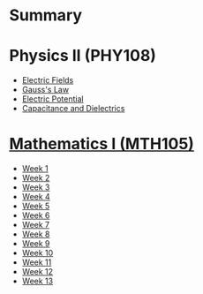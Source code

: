 # Summary

# Physics II (PHY108)
- [Electric Fields](./PHY108/electric_fields.md)
- [Gauss's Law](./PHY108/gausss_law.md)
- [Electric Potential](./PHY108/electric_potential.md)
- [Capacitance and Dielectrics](./PHY108/capacitance_and_eielectrics.md)


# [Mathematics I (MTH105)](./PHY108.md)
- [Week 1]()
- [Week 2](./MTH105/week_2.md)
- [Week 3](./MTH105/week_3.md)
- [Week 4](./MTH105/week_4.md)
- [Week 5]()
- [Week 6](./MTH105/week_6.md)
- [Week 7](./MTH105/week_7.md)
- [Week 8](./MTH105/week_8.md)
- [Week 9](./MTH105/week_9.md)
- [Week 10](./MTH105/week_10.md)
- [Week 11](./MTH105/week_11.md)
- [Week 12]()
- [Week 13](./MTH105/week_13.md)